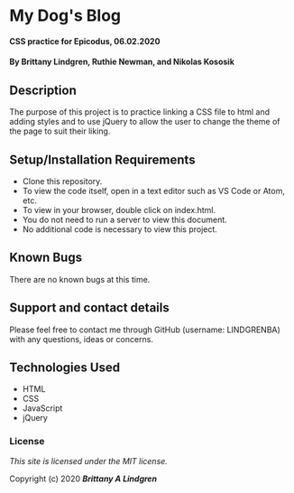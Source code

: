 # My Dog's Blog

#### CSS practice for Epicodus, 06.02.2020

#### By Brittany Lindgren, Ruthie Newman, and Nikolas Kososik

## Description

The purpose of this project is to practice linking a CSS file to html and adding styles and to use jQuery to allow the user to change the theme of the page to suit their liking.

## Setup/Installation Requirements

* Clone this repository.
* To view the code itself, open in a text editor such as VS Code or Atom, etc.
* To view in your browser, double click on index.html.
* You do not need to run a server to view this document.
* No additional code is necessary to view this project.

## Known Bugs

There are no known bugs at this time. 

## Support and contact details

Please feel free to contact me through GitHub (username: LINDGRENBA) with any questions, ideas or concerns.

## Technologies Used

* HTML
* CSS
* JavaScript
* jQuery

### License

*This site is licensed under the MIT license.*

Copyright (c) 2020 **_Brittany A Lindgren_**